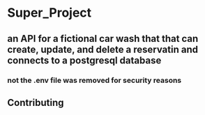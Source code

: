 # Super_Project
## an API for a fictional car wash that that can create, update, and delete a reservatin and connects to a postgresql database 

### not the .env file was removed for security reasons 

## Contributing

